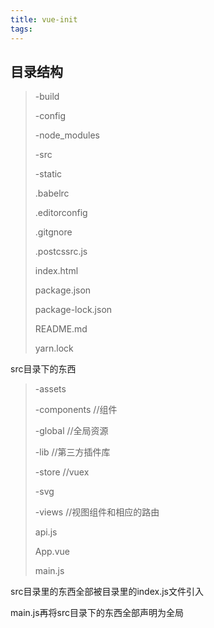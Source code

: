 ```yaml
---
title: vue-init
tags:
---
```


## 目录结构

> -build
>
> -config
>
> -node_modules
>
> -src
>
> -static
>
> .babelrc
>
> .editorconfig
>
> .gitgnore
>
> .postcssrc.js
>
> index.html
>
> package.json
>
> package-lock.json
>
> README.md
>
> yarn.lock
>
>



src目录下的东西

> -assets
>
> -components   //组件
>
> -global   //全局资源
>
> -lib  //第三方插件库
>
> -store  //vuex
>
> -svg   
>
> -views   //视图组件和相应的路由
>
> api.js
>
> App.vue
>
> main.js
>
>

src目录里的东西全部被目录里的index.js文件引入

main.js再将src目录下的东西全部声明为全局